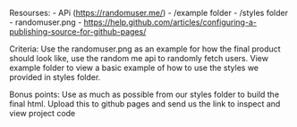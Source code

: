 Resourses:
	- APi (https://randomuser.me/)
	- /example folder
	- /styles folder
	- randomuser.png
	- https://help.github.com/articles/configuring-a-publishing-source-for-github-pages/

Criteria:
Use the randomuser.png as an example for how the final product should look like, use the random me api to randomly fetch users.
View example folder to view a basic example of how to use the styles we provided in styles folder.

Bonus points:
Use as much as possible from our styles folder to build the final html.
Upload this to github pages and send us the link to inspect and view project code